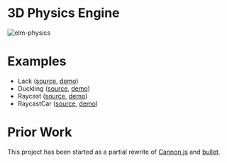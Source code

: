 # 3D Physics Engine

![elm-physics](https://unsoundscapes.com/elm-physics/examples/elm-physics.gif)

# Examples

- Lack ([source](https://github.com/w0rm/elm-physics/tree/main/examples/src/Lack.elm), [demo](https://unsoundscapes.com/elm-physics/examples/lack/))
- Duckling ([source](https://github.com/w0rm/elm-physics/tree/main/examples/src/Duckling.elm), [demo](https://unsoundscapes.com/elm-physics/examples/duckling/))
- Raycast ([source](https://github.com/w0rm/elm-physics/tree/main/examples/src/Raycast.elm), [demo](https://unsoundscapes.com/elm-physics/examples/raycast/))
- RaycastCar ([source](https://github.com/w0rm/elm-physics/tree/main/examples/src/RaycastCar.elm), [demo](https://unsoundscapes.com/elm-physics/examples/raycast-car/))

# Prior Work

This project has been started as a partial rewrite of [Cannon.js](https://github.com/schteppe/cannon.js) and [bullet](https://github.com/bulletphysics/bullet3).
